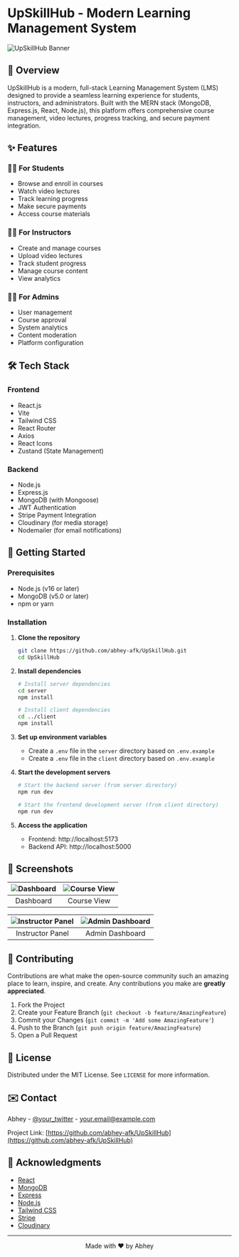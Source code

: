 # UpSkillHub - Modern Learning Management System

![UpSkillHub Banner](https://via.placeholder.com/1200x400/4F46E5/FFFFFF?text=UpSkillHub+LMS)

## 🚀 Overview

UpSkillHub is a modern, full-stack Learning Management System (LMS) designed to provide a seamless learning experience for students, instructors, and administrators. Built with the MERN stack (MongoDB, Express.js, React, Node.js), this platform offers comprehensive course management, video lectures, progress tracking, and secure payment integration.

## ✨ Features

### 👨‍🎓 For Students
- Browse and enroll in courses
- Watch video lectures
- Track learning progress
- Make secure payments
- Access course materials

### 👨‍🏫 For Instructors
- Create and manage courses
- Upload video lectures
- Track student progress
- Manage course content
- View analytics

### 👨‍💼 For Admins
- User management
- Course approval
- System analytics
- Content moderation
- Platform configuration

## 🛠️ Tech Stack

### Frontend
- React.js
- Vite
- Tailwind CSS
- React Router
- Axios
- React Icons
- Zustand (State Management)

### Backend
- Node.js
- Express.js
- MongoDB (with Mongoose)
- JWT Authentication
- Stripe Payment Integration
- Cloudinary (for media storage)
- Nodemailer (for email notifications)

## 🚀 Getting Started

### Prerequisites
- Node.js (v16 or later)
- MongoDB (v5.0 or later)
- npm or yarn

### Installation

1. **Clone the repository**
   ```bash
   git clone https://github.com/abhey-afk/UpSkillHub.git
   cd UpSkillHub
   ```

2. **Install dependencies**
   ```bash
   # Install server dependencies
   cd server
   npm install
   
   # Install client dependencies
   cd ../client
   npm install
   ```

3. **Set up environment variables**
   - Create a `.env` file in the `server` directory based on `.env.example`
   - Create a `.env` file in the `client` directory based on `.env.example`

4. **Start the development servers**
   ```bash
   # Start the backend server (from server directory)
   npm run dev
   
   # Start the frontend development server (from client directory)
   npm run dev
   ```

5. **Access the application**
   - Frontend: http://localhost:5173
   - Backend API: http://localhost:5000

## 📸 Screenshots

| ![Dashboard](https://via.placeholder.com/400x225/4F46E5/FFFFFF?text=Dashboard) | ![Course View](https://via.placeholder.com/400x225/4F46E5/FFFFFF?text=Course+View) |
|:--:|:--:|
| Dashboard | Course View |

| ![Instructor Panel](https://via.placeholder.com/400x225/4F46E5/FFFFFF?text=Instructor+Panel) | ![Admin Dashboard](https://via.placeholder.com/400x225/4F46E5/FFFFFF?text=Admin+Dashboard) |
|:--:|:--:|
| Instructor Panel | Admin Dashboard |

## 🤝 Contributing

Contributions are what make the open-source community such an amazing place to learn, inspire, and create. Any contributions you make are **greatly appreciated**.

1. Fork the Project
2. Create your Feature Branch (`git checkout -b feature/AmazingFeature`)
3. Commit your Changes (`git commit -m 'Add some AmazingFeature'`)
4. Push to the Branch (`git push origin feature/AmazingFeature`)
5. Open a Pull Request

## 📄 License

Distributed under the MIT License. See `LICENSE` for more information.

## ✉️ Contact

Abhey - [@your_twitter](https://twitter.com/your_twitter) - your.email@example.com

Project Link: [https://github.com/abhey-afk/UpSkillHub](https://github.com/abhey-afk/UpSkillHub)

## 🙏 Acknowledgments

- [React](https://reactjs.org/)
- [MongoDB](https://www.mongodb.com/)
- [Express](https://expressjs.com/)
- [Node.js](https://nodejs.org/)
- [Tailwind CSS](https://tailwindcss.com/)
- [Stripe](https://stripe.com/)
- [Cloudinary](https://cloudinary.com/)

---

<div align="center">
  Made with ❤️ by Abhey
</div>
